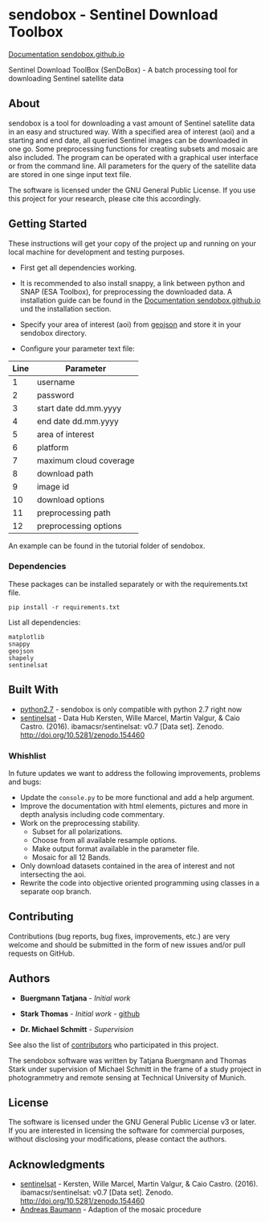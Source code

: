 # sendobox - Sentinel Download Toolbox

[Documentation sendobox.github.io](https://sendobox.github.io/sendobox/)

Sentinel Download ToolBox (SenDoBox) - A batch processing tool for downloading Sentinel satellite data

## About

sendobox is a tool for downloading a vast amount of Sentinel satellite data in an easy and structured way. 
With a specified area of interest (aoi) and a starting and end date, all queried Sentinel images can be downloaded in one go. 
Some preprocessing functions for creating subsets and mosaic are also included. The program can be operated with a graphical user interface 
or from the command line. All parameters for the query of the satellite data are stored in one singe input text file.

The software is licensed under the GNU General Public License. If you use this project for your research, please cite this accordingly.

## Getting Started

These instructions will get your copy of the project up and running on your local machine for development and testing purposes.

* First get all dependencies working.
* It is recommended to also install snappy, a link between python and SNAP (ESA Toolbox), for preprocessing the downloaded data. 
A installation guide can be found in the [Documentation sendobox.github.io](https://sendobox.github.io/sendobox/) und the installation section.

* Specify your area of interest (aoi) from [geojson](http://geojson.io/#map=2/20.0/0.0) and store it in your sendobox directory.
* Configure your parameter text file:

| Line  | Parameter |
| ------------- | ------------- |
| 1  | username  |
| 2  | password  |
| 3  | start date dd.mm.yyyy  |
| 4  | end date dd.mm.yyyy  |
| 5  | area of interest  |
| 6  | platform  |
| 7  | maximum cloud coverage  |
| 8  | download path  |
| 9  | image id  |
| 10  | download options  |
| 11  | preprocessing path  |
| 12  | preprocessing options  |

An example can be found in the tutorial folder of sendobox.

### Dependencies

These packages can be installed separately or with the requirements.txt file.

```
pip install -r requirements.txt
```

List all dependencies:

```
matplotlib
snappy
geojson
shapely
sentinelsat
```

## Built With

* [python2.7](https://www.python.org/download/releases/2.7/) - sendobox is only compatible with python 2.7 right now
* [sentinelsat](https://github.com/ibamacsr/sentinelsat) - Data Hub Kersten, Wille Marcel, Martin Valgur, & Caio Castro. (2016). ibamacsr/sentinelsat: v0.7 [Data set]. Zenodo. http://doi.org/10.5281/zenodo.154460

### Whishlist

In future updates we want to address the following improvements, problems and bugs:
 
* Update the `console.py` to be more functional and add a help argument.
* Improve the documentation with html elements, pictures and more in depth analysis including code commentary.
* Work on the preprocessing stability.
  * Subset for all polarizations.
  * Choose from all available resample options.
  * Make output format available in the parameter file.
  * Mosaic for all 12 Bands.
* Only download datasets contained in the area of interest and not intersecting the aoi.
* Rewrite the code into objective oriented programming using classes in a separate oop branch.


## Contributing

Contributions (bug reports, bug fixes, improvements, etc.) are very welcome and should be submitted in the form of new issues and/or pull requests on GitHub.

## Authors

* **Buergmann Tatjana** - *Initial work* 
* **Stark Thomas** - *Initial work* - [github](https://github.com/stark-t)

* **Dr. Michael Schmitt** - *Supervision*

See also the list of [contributors](https://github.com/your/project/contributors) who participated in this project.

The sendobox software was written by Tatjana Buergmann and Thomas Stark under supervision of Michael Schmitt in the frame of a study project in photogrammetry and remote sensing at Technical University of Munich.

## License

The software is licensed under the GNU General Public License v3 or later. If you are interested in licensing the software for commercial purposes, without disclosing your modifications, please contact the authors.


## Acknowledgments

* [sentinelsat](https://github.com/ibamacsr/sentinelsat) - Kersten, Wille Marcel, Martin Valgur, & Caio Castro. (2016). ibamacsr/sentinelsat: v0.7 [Data set]. Zenodo. http://doi.org/10.5281/zenodo.154460
* [Andreas Baumann](http://forum.step.esa.int/users/abgbaumann/activity) - Adaption of the mosaic procedure



